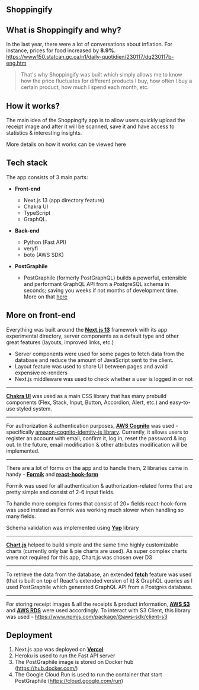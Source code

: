 ## Shoppingify

**What is Shoppingify and why?** 
---
In the last year, there were a lot of conversations about inflation.
For instance, prices for food increased by **8.9%.**
https://www150.statcan.gc.ca/n1/daily-quotidien/230117/dq230117b-eng.htm

> That's why Shoppingify was built which simply allows me to know how the price fluctuates for different products I buy, how often I buy a certain product, how much I spend each month, etc.

 **How it works?** 
 ---
The main idea of the Shoppingify app is to allow users quickly upload the receipt image and after it will be scanned, save it and have access to statistics & interesting insights.

More details on how it works can be viewed here

 **Tech stack** 
 ---
The app consists of 3 main parts:

 - **Front-end**
	-  Next.js 13 (app directory feature)
	- Chakra UI
	- TypeScript
	- GraphQL.

 - **Back-end** 
	- Python (Fast API)
	- veryfi
	- boto (AWS SDK)

 - **PostGraphile** 
	- PostGraphile (formerly PostGraphQL) builds a powerful, extensible and performant GraphQL API from a PostgreSQL 		schema in seconds; saving you weeks if not months of development time. <br/>More on that [here](https://github.com/Kai4ik/shoppingify-2.0-pgql)

 **More on front-end** 
 ---
Everything was built around the **[Next.js 13](https://nextjs.org/blog/next-13#server-components)** framework with its app experimental directory, server components as a default type and other great features (layouts,  improved links, etc.)

 -  Server components were used for some pages to fetch data from the database and reduce the amount of JavaScript sent to the client.
 - Layout feature was used to share UI between pages and avoid expensive re-renders
 - Next.js middleware was used to check whether a user is logged in or not
 ---
 **[Chakra UI](https://chakra-ui.com/)** was used as a main CSS library that has many prebuild components (Flex, Stack, Input, Button, Accordion, Alert, etc.) and easy-to-use styled system.

---
For authorization & authentication purposes, **[AWS Cognito](https://aws.amazon.com/cognito/)** was used - specifically [amazon-cognito-identity-js library](https://www.npmjs.com/package/amazon-cognito-identity-js).
Currently, it allows users to register an account with email, confirm it, log in, reset the password & log out.
In the future, email modification & other attributes modification will be implemented.

 ---
There are a lot of forms on the app and to handle them, 2 libraries came in handy - **[Formik](https://formik.org/docs/overview)** and **[react-hook-form](https://www.npmjs.com/package/react-hook-form)**

Formik was used for all authentication & authorization-related forms that are pretty simple and consist of 2-6 input fields.

To handle more complex forms that consist of 20+ fields react-hook-form was used instead as Formik was working much slower when handling so many fields.

Schema validation was implemented using **[Yup](https://www.npmjs.com/package/yup)** library

---
**[Chart.js](https://www.chartjs.org/docs/latest/)** helped to build simple and the same time highly customizable charts (currently only bar & pie charts are used).
As super complex charts were not required for this app, Chart.js was chosen over D3

---
To retrieve the data from the database, an extended **[fetch](https://beta.nextjs.org/docs/data-fetching/fetching)** feature was used (that is built on top of React's extended version of it) & GraphQL queries as I used PostGraphile which generated GraphQL API from a Postgres database.

---
 For storing receipt images & all the receipts & product information, **[AWS S3](https://aws.amazon.com/s3/)** and **[AWS RDS](https://aws.amazon.com/rds/)** were used accordingly.
 To interact with S3 Client, this library was used - https://www.npmjs.com/package/@aws-sdk/client-s3
 
 **Deployment** 
 ---
 1. Next.js app was deployed on **[Vercel](https://vercel.com/docs)**
 2. Heroku is used to run the Fast API server 
 3. The PostGraphile image is stored on Docker hub (https://hub.docker.com/)
 4. The Google Cloud Run is used to run the container that start PostGraphile (https://cloud.google.com/run)


 
